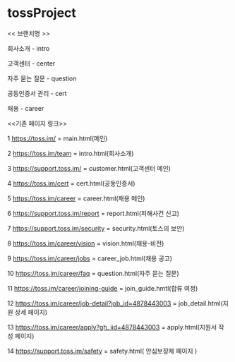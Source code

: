 # tossProject

<< 브랜치명 >>

회사소개 - intro

고객센터 - center

자주 묻는 질문 - question

공동인증서 관리 - cert

채용 - career


<<기존 페이지 링크>>

1  https://toss.im/
= main.html(메인)

2  https://toss.im/team
= intro.html(회사소개)

3  https://support.toss.im/
= customer.html(고객센터 메인)

4  https://toss.im/cert
= cert.html(공동인증서)

5  https://toss.im/career
= career.html(채용 메인)

6  https://support.toss.im/report
= report.html(피해사건 신고)

7  https://support.toss.im/security
= security.html(토스의 보안)

8  https://toss.im/career/vision
= vision.html(채용-비전)

9  https://toss.im/career/jobs
= career_job.html(채용 공고)

10  https://toss.im/career/faq
= question.html(자주 묻는 질문)

11  https://toss.im/career/joining-guide
= join_guide.hmtl(합류 여정)

12  https://toss.im/career/job-detail?job_id=4878443003
= job_detail.html(지원 상세 페이지)

13  https://toss.im/career/apply?gh_jid=4878443003
= apply.html(지원서 작성 페이지)

14 https://support.toss.im/safety
= safety.html( 안심보장제 페이지 )
